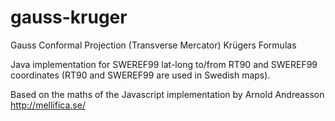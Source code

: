 gauss-kruger
============

Gauss Conformal Projection (Transverse Mercator) Krügers Formulas

Java implementation for SWEREF99 lat-long to/from RT90 and SWEREF99 coordinates (RT90 and SWEREF99 are used in Swedish maps).

Based on the maths of the Javascript implementation by Arnold Andreasson <http://mellifica.se/>
